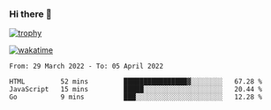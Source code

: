 ### Hi there 👋

[![trophy](https://github-profile-trophy.vercel.app/?username=cxnky&theme=dracula)](https://github.com/ryo-ma/github-profile-trophy)

[![wakatime](https://wakatime.com/badge/user/1c39c599-5497-41b9-a5be-2c4676e7fd23.svg)](https://wakatime.com/@1c39c599-5497-41b9-a5be-2c4676e7fd23)
<!--START_SECTION:waka-->

```text
From: 29 March 2022 - To: 05 April 2022

HTML         52 mins         ████████████████▓░░░░░░░░   67.28 %
JavaScript   15 mins         █████░░░░░░░░░░░░░░░░░░░░   20.44 %
Go           9 mins          ███░░░░░░░░░░░░░░░░░░░░░░   12.28 %
```

<!--END_SECTION:waka-->

